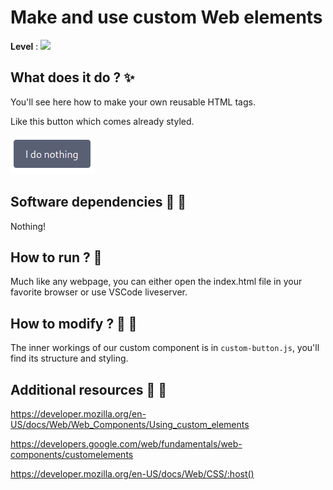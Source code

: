 # Make and use custom Web elements

**Level** : ![](https://img.shields.io/badge/Level-Beginner-brightgreen)

## What does it do ? ✨

You'll see here how to make your own reusable HTML tags.

Like this button which comes already styled.

![](readme_resources/button.png)

## Software dependencies 🌈 📂

Nothing!

## How to run ? 🚀

Much like any webpage, you can either open the index.html file in your favorite browser or use VSCode liveserver.

## How to modify ? 🔩 🔨

The inner workings of our custom component is in `custom-button.js`, you'll find its structure and styling.

## Additional resources 📄 📗

https://developer.mozilla.org/en-US/docs/Web/Web_Components/Using_custom_elements

https://developers.google.com/web/fundamentals/web-components/customelements

https://developer.mozilla.org/en-US/docs/Web/CSS/:host()
